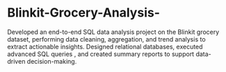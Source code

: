 # Blinkit-Grocery-Analysis-
Developed an end-to-end SQL data analysis project on the Blinkit grocery dataset, performing data cleaning, aggregation, and trend analysis to extract actionable insights. Designed relational databases, executed advanced SQL queries , and created summary reports to support data-driven decision-making.
